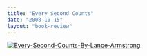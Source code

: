 ```yaml
---
title: "Every Second Counts"
date: "2008-10-15"
layout: "book-review"
---
```


[![Every-Second-Counts-By-Lance-Armstrong](images/Every-Second-Counts-By-Lance-Armstrong.jpg)](https://srikanthperinkulam.com/wp-content/uploads/2014/10/Every-Second-Counts-By-Lance-Armstrong.jpg)
